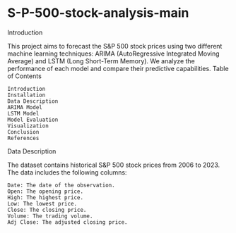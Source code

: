 ﻿# S-P-500-stock-analysis-main
Introduction

This project aims to forecast the S&P 500 stock prices using two different machine learning techniques: ARIMA (AutoRegressive Integrated Moving Average) and LSTM (Long Short-Term Memory). We analyze the performance of each model and compare their predictive capabilities.
Table of Contents

    Introduction
    Installation
    Data Description
    ARIMA Model
    LSTM Model
    Model Evaluation
    Visualization
    Conclusion
    References

Data Description

The dataset contains historical S&P 500 stock prices from 2006 to 2023. The data includes the following columns:

    Date: The date of the observation.
    Open: The opening price.
    High: The highest price.
    Low: The lowest price.
    Close: The closing price.
    Volume: The trading volume.
    Adj Close: The adjusted closing price.
